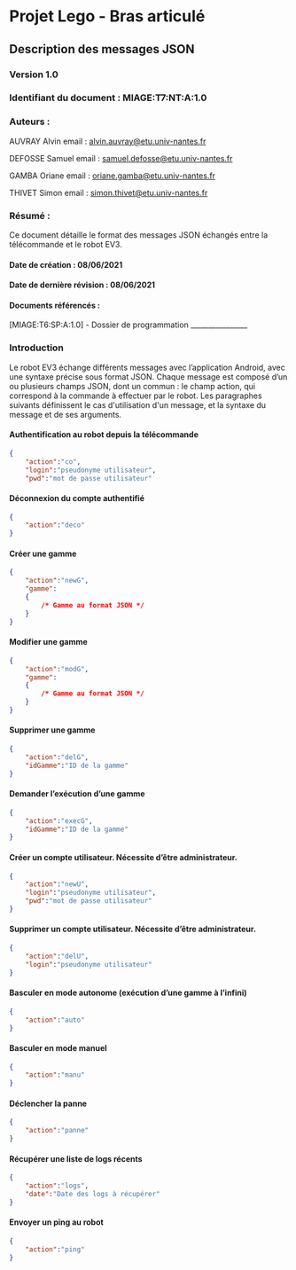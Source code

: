 # Projet Lego - Bras articulé

## Description des messages JSON


### Version 1.0

### Identifiant du document : MIAGE:T7:NT:A:1.0
### Auteurs : 
  AUVRAY Alvin
	email : alvin.auvray@etu.univ-nantes.fr
  
DEFOSSE Samuel
email : samuel.defosse@etu.univ-nantes.fr
  
GAMBA Oriane
email : oriane.gamba@etu.univ-nantes.fr
  
THIVET Simon
email : simon.thivet@etu.univ-nantes.fr
  
	

### Résumé :
Ce document détaille le format des messages JSON échangés entre la télécommande et le robot EV3.
#### Date de création : 08/06/2021
#### Date de dernière révision : 08/06/2021
#### Documents référencés :
[MIAGE:T6:SP:A:1.0] - Dossier de programmation
	________________



### Introduction
Le robot EV3 échange différents messages avec l’application Android, avec une syntaxe précise sous format JSON. Chaque message est composé d’un ou plusieurs champs JSON, dont un commun : le champ action, qui correspond à la commande à effectuer par le robot.
Les paragraphes suivants définissent le cas d'utilisation d'un message, et la syntaxe du message et de ses arguments.


#### Authentification au robot depuis la télécommande
```json
{
    "action":"co",
    "login":"pseudonyme utilisateur",
    "pwd":"mot de passe utilisateur"
```
#### Déconnexion du compte authentifié
```json
{
    "action":"deco"
}
```
#### Créer une gamme
```json
{
    "action":"newG",
    "gamme":
    {
        /* Gamme au format JSON */
    }
}
```
#### Modifier une gamme
```json
{
    "action":"modG",
    "gamme":
    {
        /* Gamme au format JSON */
    }
}
```
#### Supprimer une gamme
```json
{
    "action":"delG",
    "idGamme":"ID de la gamme"
}
```
#### Demander l’exécution d’une gamme
```json
{
    "action":"execG",
    "idGamme":"ID de la gamme"
}
```
#### Créer un compte utilisateur. Nécessite d’être administrateur.
```json
{
    "action":"newU",
    "login":"pseudonyme utilisateur",
    "pwd":"mot de passe utilisateur"
}
```
#### Supprimer un compte utilisateur. Nécessite d’être administrateur.
```json
{
    "action":"delU",
    "login":"pseudonyme utilisateur"
}
```
#### Basculer en mode autonome (exécution d’une gamme à l’infini)
```json
{
    "action":"auto"
}
```
#### Basculer en mode manuel 
```json
{
    "action":"manu"
}
```
#### Déclencher la panne
```json
{
    "action":"panne"
}
```
#### Récupérer une liste de logs récents
```json
{
    "action":"logs",
    "date":"Date des logs à récupérer"
}
```
#### Envoyer un ping au robot
```json
{
    "action":"ping"
}
```
